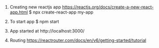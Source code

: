 1. Creating new reactjs app https://reactjs.org/docs/create-a-new-react-app.html
$ npx create-react-app my-app

2. To start app
$ npm start

3. App started at http://localhost:3000/

4. Routing https://reactrouter.com/docs/en/v6/getting-started/tutorial